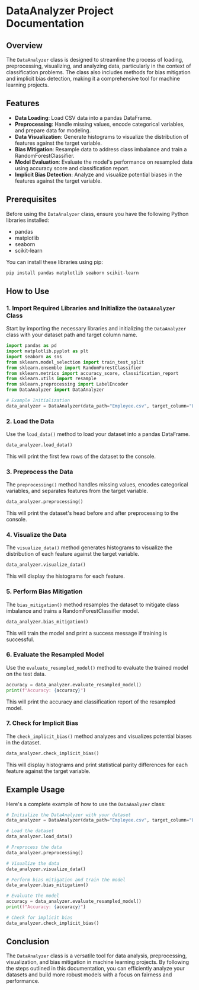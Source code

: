 # DataAnalyzer Project Documentation

## Overview
The `DataAnalyzer` class is designed to streamline the process of loading, preprocessing, visualizing, and analyzing data, particularly in the context of classification problems. The class also includes methods for bias mitigation and implicit bias detection, making it a comprehensive tool for machine learning projects.

## Features
- **Data Loading**: Load CSV data into a pandas DataFrame.
- **Preprocessing**: Handle missing values, encode categorical variables, and prepare data for modeling.
- **Data Visualization**: Generate histograms to visualize the distribution of features against the target variable.
- **Bias Mitigation**: Resample data to address class imbalance and train a RandomForestClassifier.
- **Model Evaluation**: Evaluate the model's performance on resampled data using accuracy score and classification report.
- **Implicit Bias Detection**: Analyze and visualize potential biases in the features against the target variable.

## Prerequisites
Before using the `DataAnalyzer` class, ensure you have the following Python libraries installed:
- pandas
- matplotlib
- seaborn
- scikit-learn

You can install these libraries using pip:
```bash
pip install pandas matplotlib seaborn scikit-learn
```

## How to Use

### 1. Import Required Libraries and Initialize the `DataAnalyzer` Class
Start by importing the necessary libraries and initializing the `DataAnalyzer` class with your dataset path and target column name.
```python
import pandas as pd
import matplotlib.pyplot as plt
import seaborn as sns
from sklearn.model_selection import train_test_split
from sklearn.ensemble import RandomForestClassifier
from sklearn.metrics import accuracy_score, classification_report
from sklearn.utils import resample
from sklearn.preprocessing import LabelEncoder
from DataAnalyzer import DataAnalyzer

# Example Initialization
data_analyzer = DataAnalyzer(data_path="Employee.csv", target_column="LeaveOrNot")
```

### 2. Load the Data
Use the `load_data()` method to load your dataset into a pandas DataFrame.
```python
data_analyzer.load_data()
```
This will print the first few rows of the dataset to the console.

### 3. Preprocess the Data
The `preprocessing()` method handles missing values, encodes categorical variables, and separates features from the target variable.
```python
data_analyzer.preprocessing()
```
This will print the dataset's head before and after preprocessing to the console.

### 4. Visualize the Data
The `visualize_data()` method generates histograms to visualize the distribution of each feature against the target variable.
```python
data_analyzer.visualize_data()
```
This will display the histograms for each feature.

### 5. Perform Bias Mitigation
The `bias_mitigation()` method resamples the dataset to mitigate class imbalance and trains a RandomForestClassifier model.
```python
data_analyzer.bias_mitigation()
```
This will train the model and print a success message if training is successful.

### 6. Evaluate the Resampled Model
Use the `evaluate_resampled_model()` method to evaluate the trained model on the test data.
```python
accuracy = data_analyzer.evaluate_resampled_model()
print(f"Accuracy: {accuracy}")
```
This will print the accuracy and classification report of the resampled model.

### 7. Check for Implicit Bias
The `check_implicit_bias()` method analyzes and visualizes potential biases in the dataset.
```python
data_analyzer.check_implicit_bias()
```
This will display histograms and print statistical parity differences for each feature against the target variable.

## Example Usage
Here's a complete example of how to use the `DataAnalyzer` class:
```python
# Initialize the DataAnalyzer with your dataset
data_analyzer = DataAnalyzer(data_path="Employee.csv", target_column="LeaveOrNot")

# Load the dataset
data_analyzer.load_data()

# Preprocess the data
data_analyzer.preprocessing()

# Visualize the data
data_analyzer.visualize_data()

# Perform bias mitigation and train the model
data_analyzer.bias_mitigation()

# Evaluate the model
accuracy = data_analyzer.evaluate_resampled_model()
print(f"Accuracy: {accuracy}")

# Check for implicit bias
data_analyzer.check_implicit_bias()
```

## Conclusion
The `DataAnalyzer` class is a versatile tool for data analysis, preprocessing, visualization, and bias mitigation in machine learning projects. By following the steps outlined in this documentation, you can efficiently analyze your datasets and build more robust models with a focus on fairness and performance.